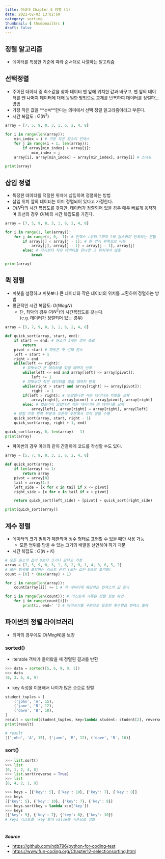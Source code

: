 ```yaml
---
title: 이코테 Chapter 6 정렬 (1)
date: 2021-02-03 13:02:60
category: sorting
thumbnail: { thumbnailSrc }
draft: false
---
```


## 정렬 알고리즘

- 데이터를 특정한 기준에 따라 순서대로 나열하는 알고리즘

## 선택정렬

- 주어진 데이터 중 최소값을 찾아 데이터 맨 앞에 위치한 값과 바꾸고, 맨 앞의 데이터를 뺀 나머지 데이터에 대해 동일한 방법으로 교체를 반복하여 데이터를 정렬하는 방법
- 가장 작은 값을 **`선택`**한다는 의미에서 선택 정렬 알고리즘이라고 부른다.
- 시간 복잡도 : $O(N^2)$

```py
array = [7, 5, 9, 0, 3, 1, 6, 2, 4, 8]

for i in range(len(array)):
    min_index = i # 가장 작은 원소의 인덱스
    for j in range(i + 1, len(array)):
        if array[min_index] > array[j]:
            min_index = j
    array[i], array[min_index] = array[min_index], array[i] # 스와프

print(array)
```

## 삽입 정렬

- 특정한 데이터를 적절한 위치에 삽입하여 정렬하는 방법
- 삽입 위치 앞의 데이터는 이미 정렬되어 있다고 가정한다.
- $O(N^2)$의 시간 복잡도를 갖지만, 데이터가 정렬되어 있을 경우 매우 빠르게 동작하며 최선의 경우 $O(N)$의 시간 복잡도를 가진다.

```py
array = [7, 5, 9, 0, 3, 1, 6, 2, 4, 8]

for i in range(1, len(array)):
    for j in range(i, 0, -1): # 인덱스 i부터 1까지 1씩 감소하며 반복하는 문법
        if array[j] < array[j - 1]: # 한 칸씩 왼쪽으로 이동
            array[j], array[j - 1] = array[j - 1], array[j]
        else: # 자기보다 작은 데이터를 만나면 그 위치에서 멈춤
            break

print(array)
```

## 퀵 정렬

- 피봇을 설정하고 피봇보다 큰 데이터와 작은 데이터의 위치를 교환하여 정렬하는 방법
- 평균적인 시간 복잡도: $O(NlogN)$
  - 단, 최악의 경우 $O(N^2)$의 시간복잡도를 갖는다.  
    (e.g. 데이터가 정렬되어 있는 경우)

```py
array = [5, 7, 9, 0, 3, 1, 6, 2, 4, 8]

def quick_sort(array, start, end):
    if start >= end: # 원소가 1개인 경우 종료
        return
    pivot = start # 피벗은 첫 번째 원소
    left = start + 1
    right = end
    while(left <= right):
        # 피벗보다 큰 데이터를 찾을 때까지 반복
        while(left <= end and array[left] <= array[pivot]):
            left += 1
        # 피벗보다 작은 데이터를 찾을 때까지 반복
        while(right > start and array[right] >= array[pivot]):
            right -= 1
        if(left > right): # 엇갈렸다면 작은 데이터와 피벗을 교체
            array[right], array[pivot] = array[pivot], array[right]
        else: # 엇갈리지 않았다면 작은 데이터와 큰 데이터를 교체
            array[left], array[right] = array[right], array[left]
    # 분할 이후 왼쪽 부분과 오른쪽 부분에서 각각 정렬 수행
    quick_sort(array, start, right - 1)
    quick_sort(array, right + 1, end)

quick_sort(array, 0, len(array) - 1)
print(array)
```

- 파이썬의 경우 아래와 같이 간결하게 코드를 작성할 수도 있다.

```py
array = [5, 7, 9, 0, 3, 1, 6, 2, 4, 8]

def quick_sort(array):
    if len(array) <= 1:
        return array
    pivot = array[0]
    tail = array[1:]
    left_side = [x for x in tail if x <= pivot]
    right_side = [x for x in tail if x > pivot]

    return quick_sort(left_side) + [pivot] + quick_sort(right_side)

print(quick_sort(array))
```

## 계수 정렬

- 데이터의 크기 범위가 제한되어 정수 형태로 표현할 수 있을 때만 사용 가능
  - 모든 범위를 담을 수 있는 크기의 배열을 선언해야 하기 때문
- 시간 복잡도 : $O(N+K)$

```py
# 모든 원소의 값이 0보다 크거나 같다고 가정
array = [7, 5, 9, 0, 3, 1, 6, 2, 9, 1, 4, 8, 0, 5, 2]
# 모든 범위를 포함하는 리스트 선언 (모든 값은 0으로 초기화)
count = [0] * (max(array) + 1)

for i in range(len(array)):
    count[array[i]] += 1 # 각 데이터에 해당하는 인덱스의 값 증가

for i in range(len(count)): # 리스트에 기록된 정렬 정보 확인
    for j in range(count[i]):
        print(i, end=' ') # 띄어쓰기를 구분으로 등장한 횟수만큼 인덱스 출력
```

## 파이썬의 정렬 라이브러리

- 최악의 경우에도 $O(NlogN)$을 보장

### sorted()

- iterable 객체가 들어왔을 때 정렬된 결과를 반환

```py
>>> data = sorted([5, 6, 9, 0, 3])
>>> data
[0, 3, 5, 6, 9]
```

- key 속성을 이용해서 나이가 많은 순으로 정렬

```py
student_tuples = [
    ('john', 'A', 15),
    ('jane', 'B', 12),
    ('dave', 'B', 10),
]
result = sorted(student_tuples, key=lambda student: student[2], reverse = True)
print(result)
```

```py
# result
[('john', 'A', 15), ('jane', 'B', 12), ('dave', 'B', 10)]
```

### sort()

```py
>>> list.sort()
>>> list
[0, 1, 2, 4, 8]
>>> list.sort(reverse = True)
>>> list
[8, 4, 2, 1, 0]
```

```py
>>> keys = [{'key': 5}, {'key': 10}, {'key': 7}, {'key': 8}]
>>> keys
[{'key': 5}, {'key': 10}, {'key': 7}, {'key': 8}]
>>> keys.sort(key = lambda x:x['key'])
>>> keys
[{'key': 5}, {'key': 7}, {'key': 8}, {'key': 10}]
# keys 리스트를 'key'들의 value를 기준으로 정렬
```

#

**_Source_**

- https://github.com/ndb796/python-for-coding-test
- https://www.fun-coding.org/Chapter12-selectionsorting.html
